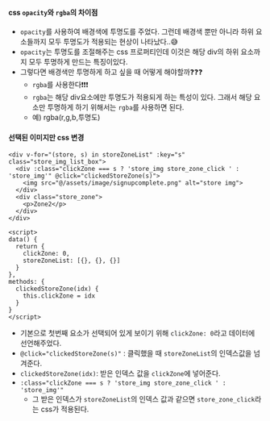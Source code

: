 #### css `opacity`와 `rgba`의 차이점
+ `opacity`를 사용하여 배경색에 투명도를 주었다. 그런데 배경색 뿐만 아니라 하위 요소들까지 모두 투명도가 적용되는 현상이 나타났다..😅
+ `opacity`는 투명도를 조절해주는 css 프로퍼티인데 이것은 해당 div의 하위 요소까지 모두 투명하게 만드는 특징이있다.
+ 그렇다면 배경색만 투명하게 하고 싶을 때 어떻게 해야할까❓❓❓
  + `rgba`를 사용한다❗❗❗
  + `rgba`는 해당 div요소에만 투명도가 적용되게 하는 특성이 있다. 그래서 해당 요소만 투명하게 하기 위해서는 `rgba`를 사용하면 된다.
  + 예) rgba(r,g,b,투명도)

#### 선택된 이미지만 css 변경
```node
<div v-for="(store, s) in storeZoneList" :key="s" class="store_img_list_box">
  <div :class="clickZone === s ? 'store_img store_zone_click ' : 'store_img'" @click="clickedStoreZone(s)">
    <img src="@/assets/image/signupcomplete.png" alt="store img">
  </div>
  <div class="store_zone">
    <p>Zone2</p>
  </div>
</div>

<script>
data() {
  return {
    clickZone: 0,
    storeZoneList: [{}, {}, {}]
  }
},
methods: {
  clickedStoreZone(idx) {
    this.clickZone = idx
  }
}
</script>
```
+ 기본으로 첫번째 요소가 선택되어 있게 보이기 위해  `clickZone: 0`라고 데이터에 선언해주었다.
+ `@click="clickedStoreZone(s)"` : 클릭했을 때 `storeZoneList`의 인덱스값을 넘겨준다.
+ `clickedStoreZone(idx)`: 받은 인덱스 값을 `clickZone`에 넣어준다.
+ `:class="clickZone === s ? 'store_img store_zone_click ' : 'store_img'"`
  + 그 받은 인덱스가 `storeZoneList`의 인덱스 값과 같으면 `store_zone_click`라는 css가 적용된다.


